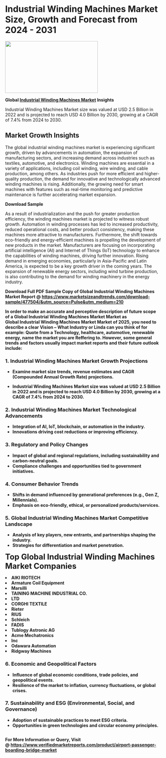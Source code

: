 <H1>Industrial Winding Machines Market Size, Growth and Forecast from 2024 - 2031</H1><img class="aligncenter size-medium wp-image-584254" src="https://thirdeyenews.in/wp-content/uploads/2024/09/Global-Market-Research-300x168.jpeg" alt="" width="300" height="168" /><p><strong>Global&nbsp;<a href="https://www.marketsizeandtrends.com/download-sample/477504/&amp;utm_source=Pulse&amp;utm_medium=210">Industrial Winding Machines Market</a> Insights</strong></p><p>Industrial Winding Machines Market size was valued at USD 2.5 Billion in 2022 and is projected to reach USD 4.0 Billion by 2030, growing at a CAGR of 7.4% from 2024 to 2030.</p><p><h2>Market Growth Insights</h2> <p>The global industrial winding machines market is experiencing significant growth, driven by advancements in automation, the expansion of manufacturing sectors, and increasing demand across industries such as textiles, automotive, and electronics. Winding machines are essential in a variety of applications, including coil winding, wire winding, and cable production, among others. As industries push for more efficient and higher-quality production, the demand for innovative and technologically advanced winding machines is rising. Additionally, the growing need for smart machines with features such as real-time monitoring and predictive maintenance is further accelerating market expansion.</p> <p><strong>Download Sample</strong></p> <p>As a result of industrialization and the push for greater production efficiency, the winding machines market is projected to witness robust growth. Automation in winding processes has led to increased productivity, reduced operational costs, and better product consistency, making these machines more attractive to manufacturers. Furthermore, the shift towards eco-friendly and energy-efficient machines is propelling the development of new products in the market. Manufacturers are focusing on incorporating artificial intelligence (AI) and Internet of Things (IoT) technology to enhance the capabilities of winding machines, driving further innovation. Rising demand in emerging economies, particularly in Asia-Pacific and Latin America, is expected to be a key growth driver in the coming years. The expansion of renewable energy sectors, including wind turbine production, is also contributing to the demand for winding machinery in the energy industry. <p><strong></p><p><span class=""><strong>Download Full PDF Sample Copy of Global Industrial Winding Machines Market Report</strong> @ <a href="https://www.marketsizeandtrends.com/download-sample/477504/&amp;utm_source=Pulse&amp;utm_medium=210" target="_blank">https://www.marketsizeandtrends.com/download-sample/477504/&amp;utm_source=Pulse&amp;utm_medium=210</a></span></p><p>In order to make an accurate and perceptive description of future scope of a Global&nbsp;Industrial Winding Machines Market Market as Global&nbsp;Industrial Winding Machines Market Market of 2025, you need to describe a clear Vision &ndash; What Industry or Linda can you think of for example: Quote from a Technology, healthcare, automotive, renewable energy, name the market you are Reffering to. However, some general trends and factors usually impact market reports and their future outlook include:</p><h3>1.&nbsp;<strong>Industrial Winding Machines Market Growth Projections</strong></h3><ul><li>Examine market size trends, revenue estimates and CAGR (Compounded Annual Growth Rate) projections.</li><li><p>Industrial Winding Machines Market size was valued at USD 2.5 Billion in 2022 and is projected to reach USD 4.0 Billion by 2030, growing at a CAGR of 7.4% from 2024 to 2030.</p></li></ul><h3>2.&nbsp;<strong>Industrial Winding Machines Market Technological Advancements</strong></h3><ul><li>Integration of AI, IoT, blockchain, or automation in the industry.</li><li>Innovations driving cost reductions or improving efficiency.</li></ul><h3>3.&nbsp;<strong>Regulatory and Policy Changes</strong></h3><ul><li>Impact of global and regional regulations, including sustainability and carbon-neutral goals.</li><li>Compliance challenges and opportunities tied to government initiatives.</li></ul><h3>4.&nbsp;<strong>Consumer Behavior Trends</strong></h3><ul><li>Shifts in demand influenced by generational preferences (e.g., Gen Z, Millennials).</li><li>Emphasis on eco-friendly, ethical, or personalized products/services.</li></ul><h3>5.&nbsp;<strong>Global Industrial Winding Machines Market Competitive Landscape</strong></h3><ul><li>Analysis of key players, new entrants, and partnerships shaping the industry.</li><li>Strategies for differentiation and market penetration.</li></ul><p data-pm-slice="1 1 []"><span style="color: inherit; font-family: inherit; font-size: 25px;">Top Global Industrial Winding Machines Market Companies</span></p><div class="" data-test-id=""><p><li>AIKI RIOTECH</li><li> Armature Coil Equipment</li><li> Marsilli</li><li> TAINING MACHINE INDUSTRIAL CO.</li><li> LTD</li><li> CORGHI TEXTILE</li><li> Rieter</li><li> RIUS</li><li> Schleich</li><li> FADIS</li><li> Tublogy Astronic AG</li><li> Acme Mechatronics</li><li> Inc</li><li> Odawara Automation</li><li> Ridgway Machines</li></p></div><h3>6.&nbsp;<strong>Economic and Geopolitical Factors</strong></h3><ul><li>Influence of global economic conditions, trade policies, and geopolitical events.</li><li>Resilience of the market to inflation, currency fluctuations, or global crises.</li></ul><h3>7.&nbsp;<strong>Sustainability and ESG (Environmental, Social, and Governance)</strong></h3><ul><li>Adoption of sustainable practices to meet ESG criteria.</li><li>Opportunities in green technologies and circular economy principles.</li></ul><h2><strong style="font-size: 14px;">For More Information or Query, Visit @&nbsp;</strong><a style="background-color: #ffffff; font-size: 14px;" href="https://www.marketsizeandtrends.com/report/industrial-winding-machines-market/" target="_blank">https://www.verifiedmarketreports.com/product/airport-passenger-boarding-bridge-market</a></h2>
